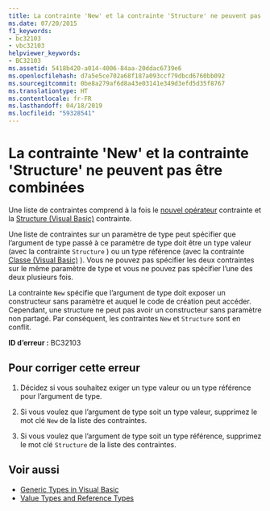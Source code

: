 ```yaml
---
title: La contrainte 'New' et la contrainte 'Structure' ne peuvent pas être combinées
ms.date: 07/20/2015
f1_keywords:
- bc32103
- vbc32103
helpviewer_keywords:
- BC32103
ms.assetid: 5418b420-a014-4006-84aa-20ddac6739e6
ms.openlocfilehash: d7a5e5ce702a68f187a093ccf79dbcd6760bb092
ms.sourcegitcommit: 0be8a279af6d8a43e03141e349d3efd5d35f8767
ms.translationtype: HT
ms.contentlocale: fr-FR
ms.lasthandoff: 04/18/2019
ms.locfileid: "59328541"
---
```

# <a name="new-constraint-and-structure-constraint-cannot-be-combined"></a>La contrainte 'New' et la contrainte 'Structure' ne peuvent pas être combinées
Une liste de contraintes comprend à la fois le [nouvel opérateur](../../visual-basic/language-reference/operators/new-operator.md) contrainte et la [Structure (Visual Basic)](../../visual-basic/language-reference/statements/structure-statement.md) contrainte.  
  
 Une liste de contraintes sur un paramètre de type peut spécifier que l’argument de type passé à ce paramètre de type doit être un type valeur (avec la contrainte `Structure` ) ou un type référence (avec la contrainte [Classe (Visual Basic)](../../visual-basic/language-reference/statements/class-statement.md) ). Vous ne pouvez pas spécifier les deux contraintes sur le même paramètre de type et vous ne pouvez pas spécifier l’une des deux plusieurs fois.  
  
 La contrainte `New` spécifie que l’argument de type doit exposer un constructeur sans paramètre et auquel le code de création peut accéder. Cependant, une structure ne peut pas avoir un constructeur sans paramètre non partagé. Par conséquent, les contraintes `New` et `Structure` sont en conflit.  
  
 **ID d’erreur :** BC32103  
  
## <a name="to-correct-this-error"></a>Pour corriger cette erreur  
  
1. Décidez si vous souhaitez exiger un type valeur ou un type référence pour l’argument de type.  
  
2. Si vous voulez que l’argument de type soit un type valeur, supprimez le mot clé `New` de la liste des contraintes.  
  
3. Si vous voulez que l’argument de type soit un type référence, supprimez le mot clé `Structure` de la liste des contraintes.  
  
## <a name="see-also"></a>Voir aussi

- [Generic Types in Visual Basic](../../visual-basic/programming-guide/language-features/data-types/generic-types.md)
- [Value Types and Reference Types](../../visual-basic/programming-guide/language-features/data-types/value-types-and-reference-types.md)
